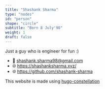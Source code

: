 ```yaml
---
title: "Shashank Sharma"
type: "nodes"
id: "person"
shape: "circle"
subtitle: "Born 8 July'98"
weight: 1
draft: false
---
```


Just a guy who is engineer for fun :)

- 📧 shashank.sharma98@gmail.com
- 🌐 https://shashanksharma.xyz/
- 🌐 https://github.com/shashank-sharma

This website is made using [hugo-constellation](https://github.com/shashank-sharma/hugo-constellation/)